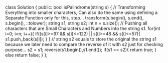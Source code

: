 class Solution {
public:
bool isPalindrome(string s) {
// Transforming Everything into smaller characters, Can also do the same using defining a Separate Function only for this, step...
transform(s.begin(), s.end(), s.begin(), ::tolower);
string s1;
string s2;
int n = s.size();
// Pushing all characters that are Small Characters and Numbers into the string s1.
for(int i=0; i<n; i++){
if((s[i]>=97 && s[i]<=122) || s[i]>=48 && s[i]<=57){
s1.push_back(s[i]);
}
}
// string s2 equals to store the original the string s1 because we later need to compare the reverse of it with s2 just for checking purpose...
s2 = s1;
reverse(s1.begin(),s1.end());
if(s1 == s2){
return true;
}
else
return false;
}
};